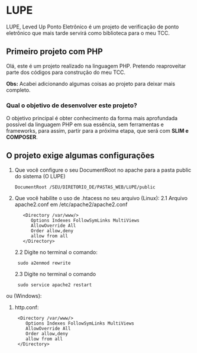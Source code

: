 # LUPE
 
LUPE, Leved Up Ponto Eletrônico é um projeto de verificação de ponto eletrônico que mais tarde servirá como biblioteca para o meu TCC. 
  
## Primeiro projeto com PHP

Olá, este é um projeto realizado na linguagem PHP. Pretendo reaproveitar parte dos códigos para construção do meu TCC.

**Obs:** Acabei adicionando algumas coisas ao projeto para deixar mais completo.

### Qual o objetivo de desenvolver este projeto?
O objetivo principal é obter conhecimento da forma mais aprofundada possível da linguagem PHP em sua essência, sem ferramentas e frameworks, para assim, partir para a próxima etapa, que será com **SLIM e COMPOSER**.

## O projeto exige algumas configurações

1. Que você configure o seu DocumentRoot no apache para a pasta public do sistema (O LUPE)
      	
       DocumentRoot /SEU/DIRETORIO_DE/PASTAS_WEB/LUPE/public 
          
2. Que você habilite o uso de .htacess no seu arquivo (Linux): 
     2.1 Arquivo apache2.conf em /etc/apache2/apache2.conf 
      ```
         <Directory /var/www/>
            Options Indexes FollowSymLinks MultiViews
            AllowOverride All
            Order allow,deny
            allow from all
         </Directory>
      ```
     2.2 Digite no terminal o comando:
       
        sudo a2enmod rewrite
     
     2.3 Digite no terminal o comando 
        
        sudo service apache2 restart
  
  ou (Windows):
     
   1. http.conf:
    
           <Directory /var/www/>
              Options Indexes FollowSymLinks MultiViews
              AllowOverride All
              Order allow,deny
              allow from all
           </Directory>
